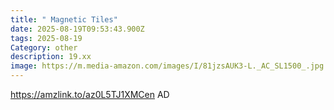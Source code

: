 ```yaml
---
title: " Magnetic Tiles"
date: 2025-08-19T09:53:43.900Z
tags: 2025-08-19
Category: other
description: 19.xx
image: https://m.media-amazon.com/images/I/81jzsAUK3-L._AC_SL1500_.jpg
---
```

https://amzlink.to/az0L5TJ1XMCen
AD
